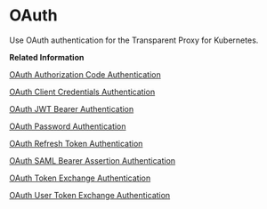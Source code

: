 <!-- loiocb36b393b7b44e8f801b8938c3088c76 -->

# OAuth

Use OAuth authentication for the Transparent Proxy for Kubernetes.

**Related Information**  


[OAuth Authorization Code Authentication](oauth-authorization-code-authentication-7bdfed4.md "The Transparent Proxy handles the HTTP communication protocol for both Internet and on-premise destinations protected with the OAuth Authorization Code flow.")

[OAuth Client Credentials Authentication](oauth-client-credentials-authentication-cf15900.md "The Transparent Proxy handles the HTTP communication protocol for both Internet and on-premise destinations protected with the OAuth Client Credentials flow.")

[OAuth JWT Bearer Authentication](oauth-jwt-bearer-authentication-a728ae0.md "The Transparent Proxy handles the HTTP communication protocol for both Internet and on-premise destinations protected with the OAuth JWT Bearer flow.")

[OAuth Password Authentication](oauth-password-authentication-89f18d6.md "The Transparent Proxy handles the HTTP communication protocol for both Internet and on-premise destinations protected with the OAuth Password flow.")

[OAuth Refresh Token Authentication](oauth-refresh-token-authentication-5ab1150.md "The Transparent Proxy handles the HTTP communication protocol for both Internet and on-premise destinations protected with the OAuth Refresh Token flow.")

[OAuth SAML Bearer Assertion Authentication](oauth-saml-bearer-assertion-authentication-06fce32.md "The Transparent Proxy handles the HTTP communication protocol for both Internet and on-premise destinations protected with the OAuth SAML Bearer Assertion flow.")

[OAuth Token Exchange Authentication](oauth-token-exchange-authentication-8813df7.md "The Transparent Proxy handles the HTTP communication protocol for both Internet and on-premise destinations protected with the OAuth Token Exchange flow.")

[OAuth User Token Exchange Authentication](oauth-user-token-exchange-authentication-05d70a1.md "The Transparent Proxy handles the HTTP communication protocol for both Internet and on-premise destinations protected with the OAuth User Token Exchange flow.")

